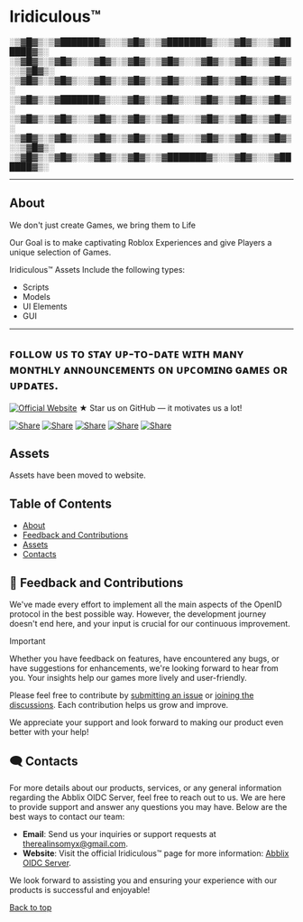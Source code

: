 # Iridiculous™

░▒▓█▓▒░▒▓███████▓▒░░▒▓█▓▒░▒▓███████▓▒░░▒▓█▓▒░░▒▓██████▓▒░  
░▒▓█▓▒░▒▓█▓▒░░▒▓█▓▒░▒▓█▓▒░▒▓█▓▒░░▒▓█▓▒░▒▓█▓▒░▒▓█▓▒░░▒▓█▓▒░ 
░▒▓█▓▒░▒▓█▓▒░░▒▓█▓▒░▒▓█▓▒░▒▓█▓▒░░▒▓█▓▒░▒▓█▓▒░▒▓█▓▒░        
░▒▓█▓▒░▒▓███████▓▒░░▒▓█▓▒░▒▓█▓▒░░▒▓█▓▒░▒▓█▓▒░▒▓█▓▒░        
░▒▓█▓▒░▒▓█▓▒░░▒▓█▓▒░▒▓█▓▒░▒▓█▓▒░░▒▓█▓▒░▒▓█▓▒░▒▓█▓▒░        
░▒▓█▓▒░▒▓█▓▒░░▒▓█▓▒░▒▓█▓▒░▒▓█▓▒░░▒▓█▓▒░▒▓█▓▒░▒▓█▓▒░░▒▓█▓▒░ 
░▒▓█▓▒░▒▓█▓▒░░▒▓█▓▒░▒▓█▓▒░▒▓███████▓▒░░▒▓█▓▒░░▒▓██████▓▒░  
                                                           
_______________________________________________
## About

We don't just create Games, we bring them to Life

Our Goal is to make captivating Roblox Experiences
and give Players a unique selection of Games.

Iridiculous™ Assets Include the following types:
- Scripts
- Models
- UI Elements
- GUI

---------------------------------------------------------------
ꜰᴏʟʟᴏᴡ ᴜꜱ ᴛᴏ ꜱᴛᴀʏ ᴜᴘ-ᴛᴏ-ᴅᴀᴛᴇ ᴡɪᴛʜ ᴍᴀɴʏ ᴍᴏɴᴛʜʟʏ
ᴀɴɴᴏᴜɴᴄᴇᴍᴇɴᴛꜱ ᴏɴ ᴜᴘᴄᴏᴍɪɴɢ ɢᴀᴍᴇꜱ ᴏʀ ᴜᴘᴅᴀᴛᴇꜱ.
---------------------------------------------------------------


<a name="top"></a>
[![Official Website](![Banner](https://github.com/user-attachments/assets/04eaaf3f-72d9-4682-ae44-2d99eff345cc))](https://iridic-dev.github.io/Iridic/)
★ Star us on GitHub — it motivates us a lot!

[![Share](https://img.shields.io/badge/share-000000?logo=x&logoColor=white)](https://x.com/intent/tweet?text=Check%20out%20this%20project%20on%20GitHub:%20https://github.com/Insomyx/Iridic/%20%23OpenIDConnect%20%23Security%20%23Authentication)
[![Share](https://img.shields.io/badge/share-1877F2?logo=facebook&logoColor=white)](https://www.facebook.com/sharer/sharer.php?u=https://github.com/Insomyx/Iridic/)
[![Share](https://img.shields.io/badge/share-0A66C2?logo=linkedin&logoColor=white)](https://www.linkedin.com/sharing/share-offsite/?url=https://github.com/Insomyx/Iridic/)
[![Share](https://img.shields.io/badge/share-FF4500?logo=reddit&logoColor=white)](https://www.reddit.com/submit?title=Check%20out%20this%20project%20on%20GitHub:%20https://github.com/Insomyx/Iridic/)
[![Share](https://img.shields.io/badge/share-0088CC?logo=telegram&logoColor=white)](https://t.me/share/url?url=https://github.com/Insomyx/Iridic/&text=Check%20out%20this%20project%20on%20GitHub)

## Assets
Assets have been moved to website.

## Table of Contents
- [About](#-about)
- [Feedback and Contributions](#-feedback-and-contributions)
- [Assets](#-assets)
- [Contacts](#%EF%B8%8F-contacts)


## 🤝 Feedback and Contributions

We've made every effort to implement all the main aspects of the OpenID protocol in the best possible way. However, the development journey doesn't end here, and your input is crucial for our continuous improvement.

> [!IMPORTANT]
> Whether you have feedback on features, have encountered any bugs, or have suggestions for enhancements, we're looking forward to hear from you. Your insights help our games more lively and user-friendly.

Please feel free to contribute by [submitting an issue](https://github.com/Insomyx/Iridic/issues) or [joining the discussions](https://github.com/orgs/Abblix/discussions). Each contribution helps us grow and improve.

We appreciate your support and look forward to making our product even better with your help!


## 🗨️ Contacts

For more details about our products, services, or any general information regarding the Abblix OIDC Server, feel free to reach out to us. We are here to provide support and answer any questions you may have. Below are the best ways to contact our team:

- **Email**: Send us your inquiries or support requests at [therealinsomyx@gmail.com](mailto:therealinsomyx@gmail.com).
- **Website**: Visit the official Iridiculous™ page for more information: [Abblix OIDC Server](https://www.abblix.com/abblix-oidc-server).

We look forward to assisting you and ensuring your experience with our products is successful and enjoyable!

[Back to top](#top)
